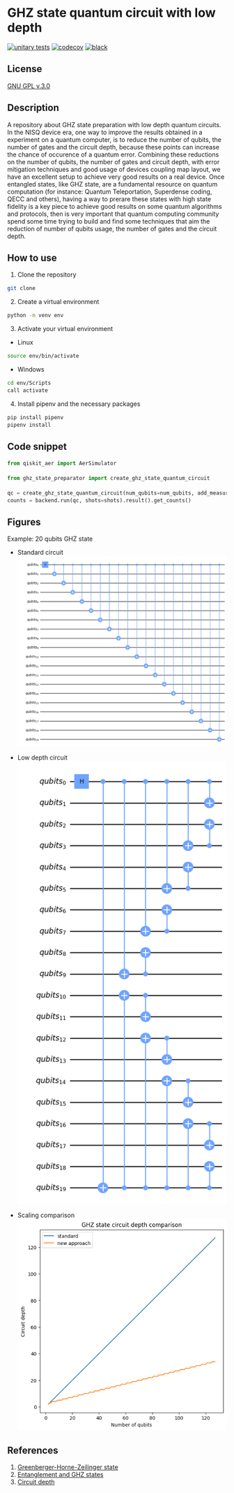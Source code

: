 # GHZ state quantum circuit with low depth 

[![unitary tests](https://github.com/jvscursulim/low_depth_ghz_state_generator/actions/workflows/ci.yaml/badge.svg?branch=main)](https://github.com/jvscursulim/low_depth_ghz_state_generator/actions/workflows/ci.yaml)
[![codecov](https://codecov.io/gh/jvscursulim/low_depth_ghz_state_generator/branch/main/graph/badge.svg?token=tC7Umtn7Xj)](https://codecov.io/gh/jvscursulim/low_depth_ghz_state_generator)
[![black](https://img.shields.io/badge/code%20style-black-000000.svg)](https://github.com/psf/black)

## License

[GNU GPL v.3.0](https://github.com/jvscursulim/ghz_state_qc_with_low_depth/LICENSE)

## Description

A repository about GHZ state preparation with low depth quantum circuits. In the NISQ device era, one way to improve the results obtained in a experiment on a quantum computer, is to reduce the number of qubits, the number of gates and the circuit depth, because these points can increase the chance of occurence of a quantum error. Combining these reductions on the number of qubits, the number of gates and circuit depth, with error mitigation techniques and good usage of devices coupling map layout, we have an excellent setup to achieve very good results on a real device. Once entangled states, like GHZ state, are a fundamental resource on quantum computation (for instance: Quantum Teleportation, Superdense coding, QECC and others), having a way to prerare these states with high state fidelity is a key piece to achieve good results on some quantum algorithms and protocols, then is very important that quantum computing community spend some time trying to build and find some techniques that aim the reduction of number of qubits usage, the number of gates and the circuit depth.

## How to use

1. Clone the repository
```bash
git clone 
```
2. Create a virtual environment
```bash
python -m venv env
```
3. Activate your virtual environment
* Linux
```bash
source env/bin/activate
``` 
* Windows
```bash
cd env/Scripts
call activate
```
4. Install pipenv and the necessary packages
```bash
pip install pipenv
pipenv install
```

## Code snippet

```python
from qiskit_aer import AerSimulator

from ghz_state_preparator import create_ghz_state_quantum_circuit

qc = create_ghz_state_quantum_circuit(num_qubits=num_qubits, add_measurements=True)
counts = backend.run(qc, shots=shots).result().get_counts()
```

## Figures

Example: 20 qubits GHZ state

* Standard circuit
![image](standard_ghz.png)


* Low depth circuit
![image](low_depth_ghz.png)


* Scaling comparison
![image](comparison.png)

## References

1. [Greenberger-Horne-Zeilinger state](https://en.wikipedia.org/wiki/Greenberger%E2%80%93Horne%E2%80%93Zeilinger_state)
2. [Entanglement and GHZ states](https://quantum-computing.ibm.com/lab/docs/iqx/guide/entanglement#ghz-states)
3. [Circuit depth](https://qiskit.org/documentation/apidoc/circuit.html)


